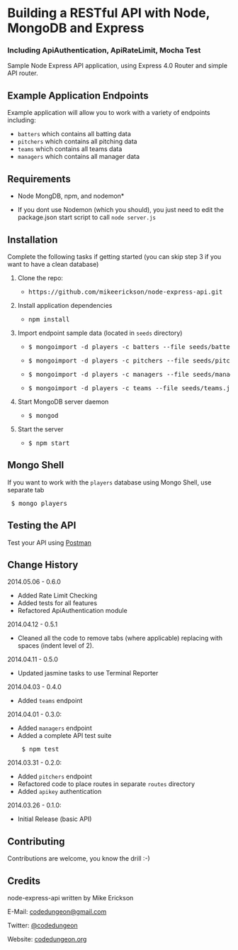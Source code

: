 # Building a RESTful API with Node, MongoDB and Express
### Including ApiAuthentication, ApiRateLimit, Mocha Test

Sample Node Express API application, using Express 4.0 Router and simple API router.

## Example Application Endpoints

Example application will allow you to work with a variety of endpoints including:

- `batters` which contains all batting data
- `pitchers` which contains all pitching data
- `teams` which contains all teams data
- `managers` which contains all manager data

## Requirements

- Node MongDB, npm, and nodemon*

* If you dont use Nodemon (which you should), you just need to edit the package.json start script to call `node server.js`

## Installation
Complete the following tasks if getting started (you can skip step 3 if you want to have a clean database)

1. Clone the repo:
	- <pre>https://github.com/mikeerickson/node-express-api.git</pre>
2. Install application dependencies
	- <pre>npm install</pre>
3. Import endpoint sample data (located in `seeds` directory)
	- <pre>$ mongoimport -d players -c batters --file seeds/batters.json </pre>
	- <pre>$ mongoimport -d players -c pitchers --file seeds/pitchers.json </pre>
	- <pre>$ mongoimport -d players -c managers --file seeds/managers.json </pre>
    - <pre>$ mongoimport -d players -c teams --file seeds/teams.json </pre>
4. Start MongoDB server daemon
	- <pre>$ mongod</pre>
5. Start the server
	- <pre>$ npm start</pre>

## Mongo Shell
If you want to work with the `players` database using Mongo Shell, use separate tab

<pre> $ mongo players </pre>

## Testing the API
Test your API using [Postman](https://chrome.google.com/webstore/detail/postman-rest-client-packa/fhbjgbiflinjbdggehcddcbncdddomop)

## Change History

2014.05.06 - 0.6.0
- Added Rate Limit Checking
- Added tests for all features
- Refactored ApiAuthentication module

2014.04.12 - 0.5.1
- Cleaned all the code to remove tabs (where applicable) replacing with spaces (indent level of 2).

2014.04.11 - 0.5.0
- Updated jasmine tasks to use Terminal Reporter

2014.04.03 - 0.4.0
- Added `teams` endpoint

2014.04.01 - 0.3.0:
- Added `managers` endpoint
- Added a complete API test suite
	<pre> $ npm test </pre>

2014.03.31 - 0.2.0:
- Added `pitchers` endpoint
- Refactored code to place routes in separate `routes` directory
- Added `apikey` authentication

2014.03.26 - 0.1.0:
- Initial Release (basic API)

## Contributing
Contributions are welcome, you know the drill :-)

## Credits

node-express-api written by Mike Erickson

E-Mail: [codedungeon@gmail.com](mailto:codedungeon@gmail.com)

Twitter: [@codedungeon](http://twitter.com/codedungeon)

Website: [codedungeon.org](http://codedungeon.org)


